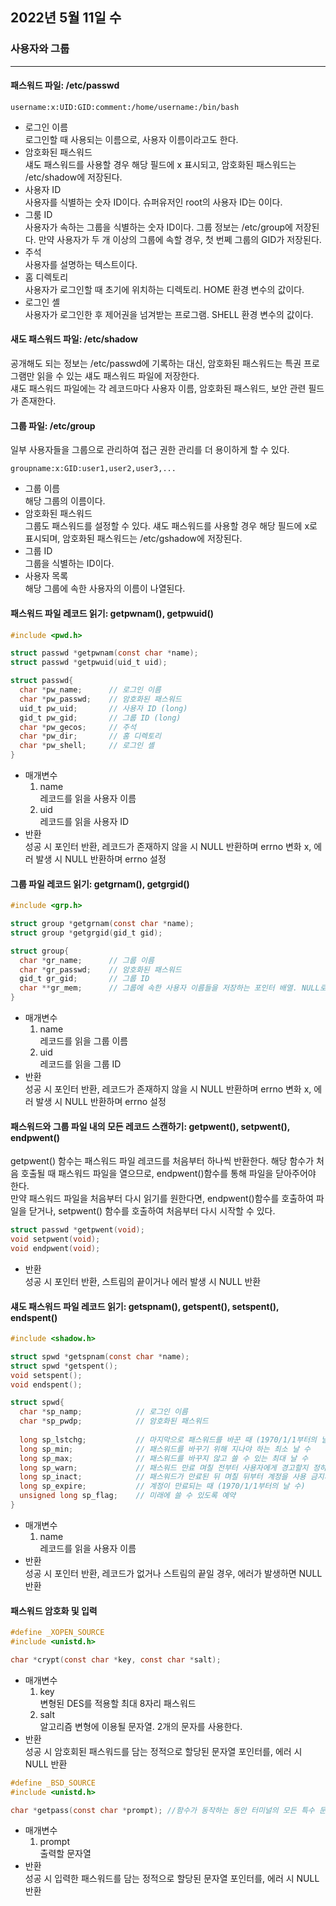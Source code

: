 ## 2022년 5월 11일 수

### 사용자와 그룹
- - -
#### 패스워드 파일: /etc/passwd
```
username:x:UID:GID:comment:/home/username:/bin/bash
```
* 로그인 이름  
로그인할 때 사용되는 이름으로, 사용자 이름이라고도 한다.
* 암호화된 패스워드  
섀도 패스워드를 사용할 경우  해당 필드에 x 표시되고, 암호화된 패스워드는 /etc/shadow에 저장된다.
* 사용자 ID  
사용자를 식별하는 숫자 ID이다. 슈퍼유저인 root의 사용자 ID는 0이다.
* 그룸 ID  
사용자가 속하는 그룹을 식별하는 숫자 ID이다. 그룹 정보는 /etc/group에 저장된다. 만약 사용자가 두 개 이상의 그룹에 속할 경우, 첫 번쩨 그룹의 GID가 저장된다.
* 주석  
사용자를 설명하는 텍스트이다.
* 홈 디렉토리  
사용자가 로그인할 때 초기에 위치하는 디렉토리. HOME 환경 변수의 값이다.
* 로그인 셸  
사용자가 로그인한 후 제어권을 넘겨받는 프로그램. SHELL 환경 변수의 값이다.

#### 새도 패스워드 파일: /etc/shadow
공개해도 되는 정보는 /etc/passwd에 기록하는 대신, 암호화된 패스워드는 특권 프로그램만 읽을 수 있는 섀도 패스워드 파일에 저장한다.  
섀도 패스워드 파일에는 각 레코드마다 사용자 이름, 암호화된 패스워드, 보안 관련 필드가 존재한다.

#### 그룹 파일: /etc/group
일부 사용자들을 그룹으로 관리하여 접근 권한 관리를 더 용이하게 할 수 있다.
```
groupname:x:GID:user1,user2,user3,...
```
* 그룹 이름  
해당 그룹의 이름이다.
* 암호화된 패스워드  
그룹도 패스워드를 설정할 수 있다. 섀도 패스워드를 사용할 경우 해당 필드에 x로 표시되며, 암호화된 패스워드는 /etc/gshadow에 저장된다.
* 그룹 ID  
그룹을 식별하는 ID이다.
* 사용자 목록  
해당 그룹에 속한 사용자의 이름이 나열된다.

#### 패스워드 파일 레코드 읽기: getpwnam(), getpwuid()
```C
#include <pwd.h>

struct passwd *getpwnam(const char *name);
struct passwd *getpwuid(uid_t uid);
```
```C
struct passwd{
  char *pw_name;      // 로그인 이름
  char *pw_passwd;    // 암호화된 패스워드
  uid_t pw_uid;       // 사용자 ID (long)
  gid_t pw_gid;       // 그룹 ID (long)
  char *pw_gecos;     // 주석
  char *pw_dir;       // 홈 디렉토리
  char *pw_shell;     // 로그인 셸
}
```
* 매개변수
  1. name  
     레코드를 읽을 사용자 이름
  3. uid  
     레코드를 읽을 사용자 ID
* 반환  
  성공 시 포인터 반환, 레코드가 존재하지 않을 시 NULL 반환하며 errno 변화 x, 에러 발생 시 NULL 반환하며 errno 설정
  
#### 그룹 파일 레코드 읽기: getgrnam(), getgrgid()
```C
#include <grp.h>

struct group *getgrnam(const char *name);
struct group *getgrgid(gid_t gid);
```
```C
struct group{
  char *gr_name;      // 그룹 이름
  char *gr_passwd;    // 암호화된 패스워드
  gid_t gr_gid;       // 그룹 ID
  char **gr_mem;      // 그룹에 속한 사용자 이름들을 저장하는 포인터 배열. NULL로 끝남
}
```
* 매개변수
  1. name  
     레코드를 읽을 그룹 이름
  3. uid  
     레코드를 읽을 그룹 ID
* 반환  
  성공 시 포인터 반환, 레코드가 존재하지 않을 시 NULL 반환하며 errno 변화 x, 에러 발생 시 NULL 반환하며 errno 설정
  
#### 패스워드와 그룹 파일 내의 모든 레코드 스캔하기: getpwent(), setpwent(), endpwent()
getpwent() 함수는 패스워드 파일 레코드를 처음부터 하나씩 반환한다. 해당 함수가 처음 호출될 때 패스워드 파일을 열으므로, endpwent()함수를 통해 파일을 닫아주어야 한다.  
만약 패스워드 파일을 처음부터 다시 읽기를 원한다면, endpwent()함수를 호출하여 파일을 닫거나, setpwent() 함수를 호출하여 처음부터 다시 시작할 수 있다.
```C
struct passwd *getpwent(void);
void setpwent(void);
void endpwent(void);
```
* 반환  
  성공 시 포인터 반환, 스트림의 끝이거나 에러 발생 시 NULL 반환
  
#### 섀도 패스워드 파일 레코드 읽기: getspnam(), getspent(), setspent(), endspent()
```C
#include <shadow.h>

struct spwd *getspnam(const char *name);
struct spwd *getspent();
void setspent();
void endspent();
```
```C
struct spwd{
  char *sp_namp;            // 로그인 이름
  char *sp_pwdp;            // 암호화된 패스워드
  
  long sp_lstchg;           // 마지막으로 패스워드를 바꾼 때 (1970/1/1부터의 날 수)
  long sp_min;              // 패스워드를 바꾸기 위해 지나야 하는 최소 날 수
  long sp_max;              // 패스워드를 바꾸지 않고 쓸 수 있는 최대 날 수
  long sp_warn;             // 패스워드 만료 며칠 전부터 사용자에게 경고할지 정하는 변수
  long sp_inact;            // 패스워드가 만료된 뒤 며칠 뒤부터 계정을 사용 금지시키고 잠글지 정하는 변수
  long sp_expire;           // 계정이 만료되는 때 (1970/1/1부터의 날 수)
  unsigned long sp_flag;    // 미래에 쓸 수 있도록 예약
}
```
* 매개변수
  1. name  
  레코드를 읽을 사용자 이름
* 반환  
  성공 시 포인터 반환, 레코드가 없거나 스트림의 끝일 경우, 에러가 발생하면 NULL 반환
 
#### 패스워드 암호화 및 입력
```C
#define _XOPEN_SOURCE
#include <unistd.h>

char *crypt(const char *key, const char *salt);
```
* 매개변수
  1. key  
     변형된 DES를 적용할 최대 8자리 패스워드
  2. salt  
     알고리즘 변형에 이용될 문자열. 2개의 문자를 사용한다.
* 반환  
  성공 시 암호회된 패스워드를 담는 정적으로 할당된 문자열 포인터를, 에러 시 NULL 반환
```C
#define _BSD_SOURCE
#include <unistd.h>

char *getpass(const char *prompt); //함수가 동작하는 동안 터미널의 모든 특수 문자 처리를 금지하도록 설정 변경
```
* 매개변수
  1. prompt  
     출력할 문자열
* 반환  
  성공 시 입력한 패스워드를 담는 정적으로 할당된 문자열 포인터를, 에러 시 NULL 반환
